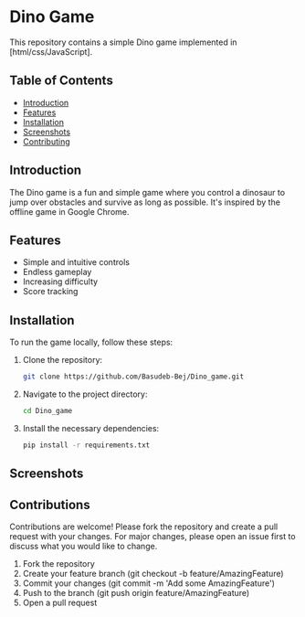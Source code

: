 # Dino Game

This repository contains a simple Dino game implemented in [html/css/JavaScript].

## Table of Contents

- [Introduction](#introduction)
- [Features](#features)
- [Installation](#installation)
- [Screenshots](#screenshorts)
- [Contributing](#contributing)

## Introduction

The Dino game is a fun and simple game where you control a dinosaur to jump over obstacles and survive as long as possible. It's inspired by the offline game in Google Chrome.

## Features

- Simple and intuitive controls
- Endless gameplay
- Increasing difficulty
- Score tracking

## Installation

To run the game locally, follow these steps:

1. Clone the repository:
   ```sh
   git clone https://github.com/Basudeb-Bej/Dino_game.git
2. Navigate to the project directory:
   ```sh
   cd Dino_game
3. Install the necessary dependencies:
   ```sh
   pip install -r requirements.txt

## Screenshots



## Contributions

 Contributions are welcome! Please fork the repository and create a pull request with your changes. For major changes, please open an issue first to discuss what you would like to change.

1. Fork the repository
2. Create your feature branch (git checkout -b feature/AmazingFeature)
3. Commit your changes (git commit -m 'Add some AmazingFeature')
4. Push to the branch (git push origin feature/AmazingFeature)
5. Open a pull request
